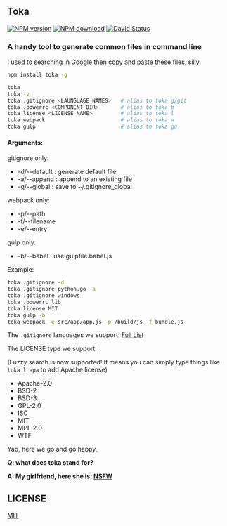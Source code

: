 ## Toka

[![NPM version](https://img.shields.io/npm/v/toka.svg?style=flat-square)](https://www.npmjs.com/package/toka)
[![NPM download](https://img.shields.io/npm/dm/toka.svg?style=flat-square)](https://www.npmjs.com/package/toka)
[![David Status](https://img.shields.io/david/egoist/toka.svg?style=flat-square)](https://david-dm.org/egoist/toka)

### A handy tool to generate common files in command line

I used to searching in Google then copy and paste these files, silly.

```bash
npm install toka -g

toka
toka -v
toka .gitignore <LAUNGUAGE NAMES>   # alias to toka g/git
toka .bowerrc <COMPONENT DIR>       # alias to toka b
toka license <LICENSE NAME>         # alias to toka l
toka webpack                        # alias to toka w
toka gulp                           # alias to toka gu
```

#### Arguments:

gitignore only:

- -d/--default : generate default file
- -a/--append : append to an existing file
- -g/--global : save to ~/.gitignore_global

webpack only:

- -p/--path
- -f/--filename
- -e/--entry

gulp only:

- -b/--babel : use gulpfile.babel.js

Example:

```bash
toka .gitignore -d
toka .gitignore python,go -a
toka .gitignore windows
toka .bowerrc lib
toka license MIT
toka gulp -b
toka webpack -e src/app/app.js -p /build/js -f bundle.js
```

The `.gitignore` languages we support: [Full List](lib/list/gitignore.js)

The LICENSE type we support:

(Fuzzy search is now supported! It means you can simply type things like `toka l apa` to add Apache license)

- Apache-2.0
- BSD-2
- BSD-3
- GPL-2.0
- ISC
- MIT
- MPL-2.0
- WTF

Yap, here we go and go happy.

**Q: what does toka stand for?**

**A: My girlfriend, here she is: [NSFW](http://ww4.sinaimg.cn/large/a15b4afegw1enz38of1lug20dw07t1kx.gif)**

## LICENSE

[MIT](LICENSE)
